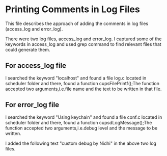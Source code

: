 # Printing Comments in Log Files
This file describes the approach of adding the comments in log files (access_log and error_log).

There were two log files, access_log and error_log. I captured some of the keywords in access_log and used grep command to find relevant files that could generate them.

## For access_log file
I searched the keyword "localhost" and found a file log.c located in scheduler folder and there, found a function cupsFilePrintf();The function accepted two arguments,i.e.file name and the text to be written in that file.

## For error_log file
I searched the keyword "Using keychain" and found a file conf.c located in scheduler folder and there, found a function cupsdLogMessage();The function accepted two arguments,i.e.debug level and the message to be written.

I added the following text "custom debug by Nidhi" in the above two log files.
